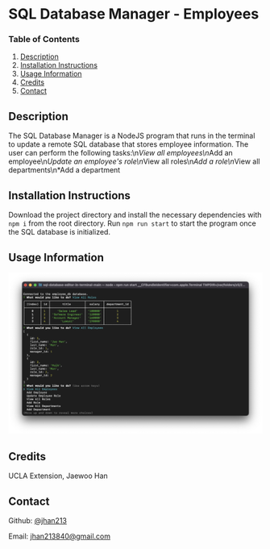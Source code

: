# SQL Database Manager - Employees
### Table of Contents
1. [Description](#description)
2. [Installation Instructions](#installation)
3. [Usage Information](#usage)
4. [Credits](#credits)
5. [Contact](#contact)

## Description <a name="description"></a>
The SQL Database Manager is a NodeJS program that runs in the terminal to update a remote SQL database that stores employee information. The user can perform the following tasks:\n*View all employees\n*Add an employee\n*Update an employee's role\n*View all roles\n*Add a role\n*View all departments\n*Add a department
## Installation Instructions <a name="installation"></a>
Download the project directory and install the necessary dependencies with `npm i` from the root directory. Run `npm run start` to start the program once the SQL database is initialized.
## Usage Information<a name="usage"></a>
![](./preview.png)
## Credits<a name="credits"></a>
UCLA Extension, Jaewoo Han
## Contact <a name="contact"></a>
Github: [@jhan213](https://github.com/jhan213)

Email: [jhan213840@gmail.com](mailto:jhan213840@gmail.com)
